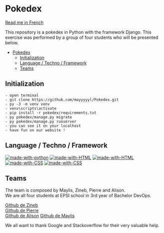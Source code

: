 # Pokedex

[Read me in French](https://github.com/mayyyyyl/Pokedex/blob/main/ReadMeFrench.md)  

This repository is a pokedex in Python with the framework Django.
This exercise was performed by a group of four students who will be presented below.

- [Pokedex](#pokedex)
  - [Initialization](#initialization)
  - [Language / Techno / Framework](#language--techno--framework)
  - [Teams](#teams)

## Initialization

```
- open terminal
- git clone https://github.com/mayyyyyl/Pokedex.git
- py -3 -m venv venv
- venv\scripts\activate
- pip install -r pokedex/requirements.txt
- py pokedex/manage.py migrate
- py pokedex/manage.py runserver
- you can see it on your localhost
- have fun on our website !

```

## Language / Techno / Framework

[![made-with-python](https://img.shields.io/badge/Python-14354C?style=for-the-badge&logo=python&logoColor=white)](https://www.python.org/)
[![made-with-HTML](https://img.shields.io/badge/Django-092E20?style=for-the-badge&logo=django&logoColor=white)](https://www.djangoproject.com/)
[![made-with-HTML](https://img.shields.io/badge/HTML5-E34F26?style=for-the-badge&logo=html5&logoColor=white)](https://fr.wikipedia.org/wiki/HTML5)
[![made-with-CSS](https://img.shields.io/badge/CSS3-1572B6?style=for-the-badge&logo=css3&logoColor=white)](https://developer.mozilla.org/fr/docs/Web/CSS)
[![made-with-CSS](https://img.shields.io/badge/Bootstrap-7952B3?style=for-the-badge&logo=bootstrap&logoColor=white)](https://getbootstrap.com/)

## Teams

The team is composed by Maylis, Zineb, Pierre and Alison.  
We are all four students at EPSI school in 3rd year of Bachelor DevOps.  
 
[Github de Zineb](https://github.com/Cieprojets)  
[Github de Pierre](https://github.com/PierreA-Dev)  
[Github de Alison](https://github.com/AlisonSerra) 
[Github de Maylis](https://github.com/mayyyyyl) 

We all want to thank Google and Stackoverflow for their very valuable help.
